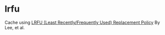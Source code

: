 # lrfu

Cache using [LRFU (Least Recently/Frequently Used) Replacement Policy](http://citeseerx.ist.psu.edu/viewdoc/download?doi=10.1.1.57.2214&rep=rep1&type=pdf) By Lee, et al.
